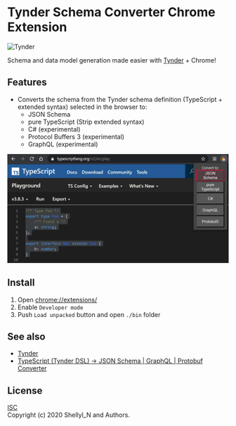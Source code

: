 # Tynder Schema Converter Chrome Extension

![Tynder](https://raw.githubusercontent.com/shellyln/tynder/master/docs/tynder.svg?sanitize=true)

Schema and data model generation made easier with [Tynder](https://github.com/shellyln/tynder) + Chrome!


## Features

* Converts the schema from the Tynder schema definition (TypeScript + extended syntax) selected in the browser to:
    * JSON Schema
    * pure TypeScript (Strip extended syntax)
    * C# (experimental)
    * Protocol Buffers 3 (experimental)
    * GraphQL (experimental)

![screen](https://github.com/shellyln/tynder-chrome-extension/blob/master/docs/screen.png)


## Install

1. Open [chrome://extensions/](chrome://extensions/)
1. Enable `Developer mode`
1. Push `Load unpacked` button and open `./bin` folder


## See also

* [Tynder](https://github.com/shellyln/tynder)
* [TypeScript (Tynder DSL) → JSON Schema | GraphQL | Protobuf Converter](https://shellyln.github.io/tynder/playground.html)

## License
[ISC](https://github.com/shellyln/tynder-chrome-extension/blob/master/LICENSE.md)  
Copyright (c) 2020 Shellyl_N and Authors.

